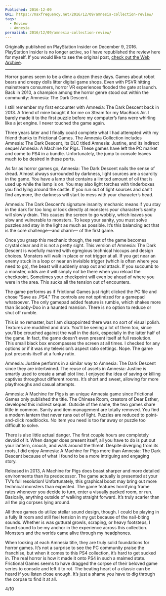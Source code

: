 ```yaml
---
Published: 2016-12-09
URL: https://maxfrequency.net/2016/12/09/amnesia-collection-review/
tags:
  - Review
  - Amnesia
permalink: 2016/12/09/amnesia-collection-review/
---
```

Originally published on PlayStation Insider on December 9, 2016. PlayStation Insider is no longer active, so I have republished the review here for myself. If you would like to see the original post, [check out the Web Archive](http://web.archive.org/web/20161211035546/http://playstationinsider.com/2016/12/amnesia-collection-review-ps4/).

---

Horror games seem to be a dime a dozen these days. Games about robot bears and creepy dolls litter digital game shops. Even with PSVR hitting mainstream consumers, horror VR experiences flooded the gate at launch. Back in 2010, a champion among the horror genre stood out within the community: Amnesia: The Dark Descent.

I still remember my first encounter with Amnesia: The Dark Descent back in 2013. A friend of mine bought it for me on Steam for my MacBook Air. I barely made it to the first puzzle before my computer’s fans were whirling like a jet engine. I never touched the game again. 

Three years later and I finally could complete what I had attempted with my friend thanks to Frictional Games. The Amnesia Collection includes Amnesia: The Dark Descent, its DLC titled Amnesia: Justine, and its indirect sequel Amnesia: A Machine for Pigs. These games have left the PC market and come to PS4 in a bundle. Unfortunately, the jump to console leaves much to be desired in these ports.

As far as horror games go, Amnesia: The Dark Descent nails the sense of dread. Almost always surrounded by darkness, light sources are a scarcity in the game. You have a lamp that contains a limited amount of oil that is used up while the lamp is on. You may also light torches with tinderboxes you find lying around the castle. If you run out of light sources and can’t find anymore, the darkness will start to mess with your character’s head. 

Amnesia: The Dark Descent‘s signature insanity mechanic means if you stay in the dark for too long or look directly at monsters your character’s sanity will slowly drain. This causes the screen to go wobbly, which leaves you slow and vulnerable to monsters. To keep your sanity, you must solve puzzles and stay in the light as much as possible. It’s this balancing act that is the core challenge—and charm— of the first game.

Once you grasp this mechanic though, the rest of the game becomes crystal clear and it is not a pretty sight. This version of Amnesia: The Dark Descent is woefully marred with egregious technical hiccups and design choices. Monsters will walk in place or not trigger at all. If you get near an enemy stuck in a loop or near an invisible trigger (which is often where you need to go), the beast will suddenly snap out and attack. If you succumb to a monster, odds are it will simply not be there when you reload the checkpoint. Sometimes your checkpoint will even be ahead of where you were in the area. This sucks all the tension out of encounters.

The game performs as if Frictional Games just right clicked the PC file and chose “Save as .PS4.” The controls are not optimized for a gamepad whatsoever. The only gamepad added feature is rumble, which shakes more than Scooby-Doo in a haunted mansion. There is no option to reduce or shut off rumble. 

This is no remaster, but I am disappointed there was no sort of visual polish. Textures are muddled and drab. You’ll be seeing a lot of them too, since you’ll be crouched against the wall in the dark, especially in the latter half of the game. In fact, the game doesn’t even present itself at full resolution. This small black box encompasses the screen at all times. I checked for any options or if it was my television’s aspect ratio settings. Nope. The game just presents itself at a funky ratio.

Amnesia: Justine performs in a similar way to Amnesia: The Dark Descent since they are intertwined. The reuse of assets in Amnesia: Justine is smartly used to create a small plot line. I enjoyed the idea of saving or killing captives throughout different rooms. It’s short and sweet, allowing for more playthroughs and casual attempts.

Amnesia: A Machine for Pigs is an unique Amnesia game since Frictional Games only published the title. The Chinese Room, creators of Dear Esther, developed this indirect sequel. Outside of the name, the two games share little in common. Sanity and item management are totally removed. You find a modern lantern that never runs out of light. Puzzles are reduced to point-and-click roadblocks. No item you need is too far away or puzzle too difficult to solve. 

There is also little actual danger. The first couple hours are completely devoid of it. When danger does present itself, all you have to do is put out your lantern, crouch, and walk around the threat. Despite diverging from its roots, I did enjoy Amnesia: A Machine for Pigs more than Amnesia: The Dark Descent because of what I found to be a more intriguing and engaging story.

Released in 2013, A Machine for Pigs does boast sharper and more detailed environments than its predecessor. The game actually is presented at your TV’s full resolution! Unfortunately, this graphical boost may bring out more technical monsters than expected. The game features horrifying frame rates whenever you decide to turn, enter a visually packed room, or run. Basically, anything outside of walking straight forward. It’s truly scarier than all the pig corpses lying around.

All three games do utilize stellar sound design, though. I could be playing in a fully lit room and still feel tension in my gut because of the nail-biting sounds. Whether is was guttural growls, scraping, or heavy footsteps, I found sound to be my anchor in the experience across this collection. Monsters and the worlds came alive through my headphones.

When looking at each Amnesia title, they are truly solid foundations for horror games. It’s not a surprise to see the PC community praise the franchise, but when it comes to this PS4 collection, it’s hard to get sucked in. The real horror is how it made it onto PS4 in such a maimed state. Frictional Games seems to have dragged the corpse of their beloved game series to console and left it to rot. The beating heart of a classic can be heard if you listen close enough. It’s just a shame you have to dig through the corpse to find it at all. 

4/10